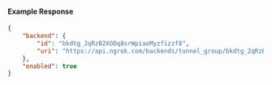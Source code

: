 <!-- Code generated for API Clients. DO NOT EDIT. -->

#### Example Response

```json
{
	"backend": {
		"id": "bkdtg_2qRzB2XODq8srWpiaoMyzfizzf8",
		"uri": "https://api.ngrok.com/backends/tunnel_group/bkdtg_2qRzB2XODq8srWpiaoMyzfizzf8"
	},
	"enabled": true
}
```
